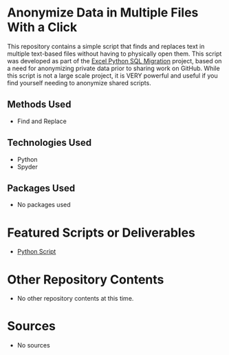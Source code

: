 # Anonymize Data in Multiple Files With a Click
This repository contains a simple script that finds and replaces text in multiple text-based files without having to physically open them. This script was developed as part of the [Excel Python SQL Migration](https://github.com/ErikaJacobs/Excel-Python-SQL-Migration) project, based on a need for anonymizing private data prior to sharing work on GitHub. While this script is not a large scale project, it is VERY powerful and useful if you find yourself needing to anonymize shared scripts.

## Methods Used
* Find and Replace

## Technologies Used
* Python
* Spyder

## Packages Used
* No packages used

# Featured Scripts or Deliverables
* [Python Script](https://github.com/ErikaJacobs/Anonymize-Find-and-Replace-Script/blob/master/Find%20and%20Replace.pyy)

# Other Repository Contents
* No other repository contents at this time.

# Sources
* No sources
